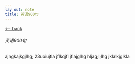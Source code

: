 ```yaml
---
lay out: note
title: 英语900句
---
```


<div class="about">
    <a class="about__back" href="/">&lt;-- back</a>
    <h6 class="about__title">英语900句</h6>

ajngkajkgjlhg;
23uoiujtla
jflkqjfl
jflajglhg
hljag;l;lhg
jklalkjglkla

</div>
